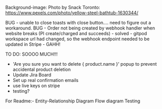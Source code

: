 Background-image:  Photo by Snack Toronto: https://www.pexels.com/photo/yellow-steel-bathtub-1630344/

BUG - unable to close toasts with close button.... need to figure out a workaround.
BUG - Order not being created by webhook handler when website breaks (PI create/charged and succeeds) - solved - gitpod workspace url had changed, so the webhook endpoint needed to be updated in Stripe - GAHH!


TO DO:
SOOOO MUCH!!!

- 'Are you sure you want to delete { product.name }' popup to prevent accidental product deletion
- Update Jira Board
 - Set up real confirmation emails
 - use live keys on stripe
 - testing?



For Readme:-
Entity-Relationship Diagram
Flow diagram
Testing


